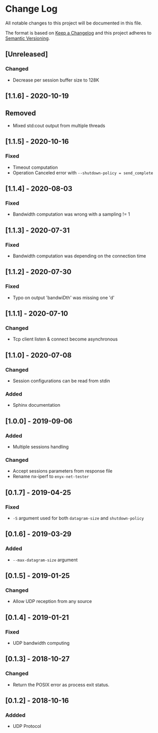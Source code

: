 # Change Log
All notable changes to this project will be documented in this file.

The format is based on [Keep a Changelog](http://keepachangelog.com/)
and this project adheres to [Semantic Versioning](http://semver.org/).

## [Unreleased]
### Changed
- Decrease per session buffer size to 128K

## [1.1.6] - 2020-10-19
## Removed
- Mixed std:cout output from multiple threads

## [1.1.5] - 2020-10-16
### Fixed
- Timeout computation
- Operation Canceled error with `--shutdown-policy = send_complete`

## [1.1.4] - 2020-08-03
### Fixed
- Bandwidth computation was wrong with a sampling != 1

## [1.1.3] - 2020-07-31
### Fixed
- Bandwidth computation was depending on the connection time

## [1.1.2] - 2020-07-30
### Fixed
- Typo on output 'bandwiDth' was missing one 'd'

## [1.1.1] - 2020-07-10
### Changed
- Tcp client listen & connect become asynchronous

## [1.1.0] - 2020-07-08
### Changed
- Session configurations can be read from stdin
### Added
- Sphinx documentation

## [1.0.0] - 2019-09-06
### Added
- Multiple sessions handling
### Changed
- Accept sessions parameters from response file
- Rename nx-iperf to `enyx-net-tester`

## [0.1.7] - 2019-04-25
### Fixed
- `-S` argument used for both `datagram-size` and `shutdown-policy`

## [0.1.6] - 2019-03-29
### Added
-  `--max-datagram-size` argument

## [0.1.5] - 2019-01-25
### Changed
- Allow UDP reception from any source

## [0.1.4] - 2019-01-21
### Fixed
- UDP bandwidth computing

## [0.1.3] - 2018-10-27
### Changed
- Return the POSIX error as process exit status.

## [0.1.2] - 2018-10-16
### Addded
- UDP Protocol
